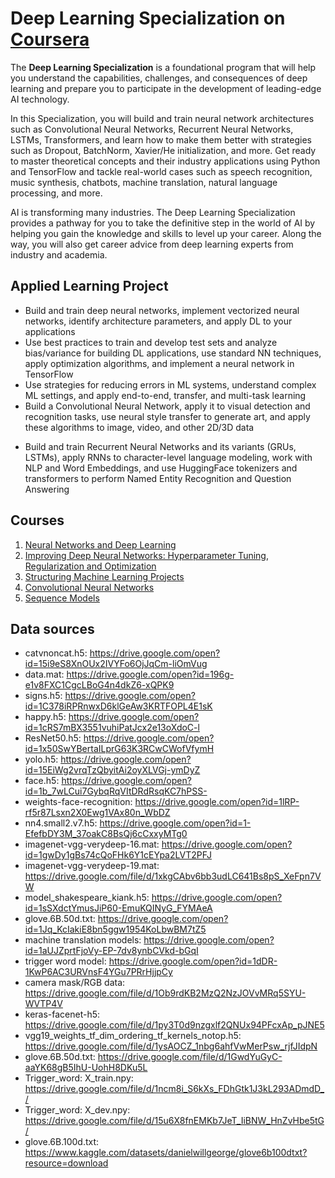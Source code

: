 # Deep Learning Specialization on [Coursera](https://www.coursera.org/specializations/deep-learning)


The **Deep Learning Specialization** is a foundational program that will help you understand the capabilities, challenges, and consequences of deep learning and prepare you to participate in the development of leading-edge AI technology.

In this Specialization, you will build and train neural network architectures such as Convolutional Neural Networks, Recurrent Neural Networks, LSTMs, Transformers, and learn how to make them better with strategies such as Dropout, BatchNorm, Xavier/He initialization, and more. Get ready to master theoretical concepts and their industry applications using Python and TensorFlow and tackle real-world cases such as speech recognition, music synthesis, chatbots, machine translation, natural language processing, and more.

AI is transforming many industries. The Deep Learning Specialization provides a pathway for you to take the definitive step in the world of AI by helping you gain the knowledge and skills to level up your career. Along the way, you will also get career advice from deep learning experts from industry and academia.

## Applied Learning Project
- Build and train deep neural networks, implement vectorized neural networks, identify architecture parameters, and apply DL to your applications
- Use best practices to train and develop test sets and analyze bias/variance for building DL applications, use standard NN techniques, apply optimization algorithms, and implement a neural network in TensorFlow
- Use strategies for reducing errors in ML systems, understand complex ML settings, and apply end-to-end, transfer, and multi-task learning
- Build a Convolutional Neural Network, apply it to visual detection and recognition tasks, use neural style transfer to generate art, and apply these algorithms to image, video, and other 2D/3D data</p>
- Build and train Recurrent Neural Networks and its variants (GRUs, LSTMs), apply RNNs to character-level language modeling, work with NLP and Word Embeddings, and use HuggingFace tokenizers and transformers to perform Named Entity Recognition and Question Answering

## Courses
1. [Neural Networks and Deep Learning](https://www.coursera.org/learn/neural-networks-deep-learning/home/welcome)
2. [Improving Deep Neural Networks: Hyperparameter Tuning, Regularization and Optimization](https://www.coursera.org/learn/deep-neural-network/home/welcome)
3. [Structuring Machine Learning Projects](https://www.coursera.org/learn/machine-learning-projects/home/welcome)
4. [Convolutional Neural Networks](https://www.coursera.org/learn/convolutional-neural-networks/home/welcome)
5. [Sequence Models](https://www.coursera.org/learn/nlp-sequence-models/home/welcome)

## Data sources
- catvnoncat.h5: https://drive.google.com/open?id=15i9eS8XnOUx2IVYFo6OjJqCm-liOmVug
- data.mat: https://drive.google.com/open?id=196g-e1v8FXC1CgcLBoG4n4dkZ6-xQPK9
- signs.h5: https://drive.google.com/open?id=1C378iRPRnwxD6klGeAw3KRTFOPL4E1sK
- happy.h5: https://drive.google.com/open?id=1cRS7mBX3551vuhiPatJcx2e13oXdoC-l
- ResNet50.h5: https://drive.google.com/open?id=1x50SwYBertaILprG63K3RCwCWofVfymH
- yolo.h5: https://drive.google.com/open?id=15EiWg2vrqTzQbyitAi2oyXLVGj-ymDyZ
- face.h5: https://drive.google.com/open?id=1b_7wLCui7GybqRqVItDRdRsqKC7hPSS-
- weights-face-recognition: https://drive.google.com/open?id=1lRP-rf5r87Lsxn2X0Ewg1VAx80n_WbDZ
- nn4.small2.v7.h5: https://drive.google.com/open?id=1-EfefbDY3M_37oakC8BsQj6cCxxyMTg0
- imagenet-vgg-verydeep-16.mat: https://drive.google.com/open?id=1gwDy1gBs74cQoFHk6Y1cEYpa2LVT2PFJ
- imagenet-vgg-verydeep-19.mat: https://drive.google.com/file/d/1xkgCAbv6bb3udLC641Bs8pS_XeFpn7VW
- model_shakespeare_kiank.h5: https://drive.google.com/open?id=1sSXdctYmusJiP60-EmuKQINyG_FYMAeA
- glove.6B.50d.txt: https://drive.google.com/open?id=1Jq_KcIakiE8bn5ggw1954KoLbwBM7tZ5
- machine translation models: https://drive.google.com/open?id=1aUJZprtFjoVy-EP-7dv8ynbCVkd-bGqI
- trigger word model: https://drive.google.com/open?id=1dDR-1KwP6AC3URVnsF4YGu7PRrHjjpCy
- camera mask/RGB data: https://drive.google.com/file/d/1Ob9rdKB2MzQ2NzJOVvMRq5SYU-WVTP4V
- keras-facenet-h5: https://drive.google.com/file/d/1py3T0d9nzgxlf2QNUx94PFcxAp_pJNE5
- vgg19_weights_tf_dim_ordering_tf_kernels_notop.h5: https://drive.google.com/file/d/1ysAOCZ_1nbg6ahfVwMerPsw_rjfJIdpN
- glove.6B.50d.txt: https://drive.google.com/file/d/1GwdYuGyC-aaYK68gB5IhU-UohH8DKu5L
- Trigger_word: X_train.npy: https://drive.google.com/file/d/1ncm8i_S6kXs_FDhGtk1J3kL293ADmdD_/
- Trigger_word: X_dev.npy: https://drive.google.com/file/d/15u6X8fnEMKb7JeT_IiBNW_HnZvHbe5tG/
- glove.6B.100d.txt: https://www.kaggle.com/datasets/danielwillgeorge/glove6b100dtxt?resource=download
